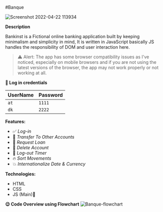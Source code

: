 #Banque

![Screenshot 2022-04-22 113934](https://user-images.githubusercontent.com/45622968/164613994-80127e2c-311b-4081-9ff7-9c29e2d66d80.png)

**Description**

Bankinst is a Fictional online banking application built by keeping minimalism and simplicity in mind, It is written in JavaScript basically JS handles the responsibility of DOM and user interaction here.
> ⚠ Alert: The app has some browser compatibility issues as I've noticed, especially on mobile browsers and if you are not using the latest versions of the browser, the app may not work properly or not working at all.

**🔑 Log in credentials**

| UserName | Password |
| -------- | -------- |
| `at`     | `1111`   |
| `dk`     | `2222`   |

**Features:**

- ✅ _Log-in_
- 🎉 _Transfer To Other Accounts_
- 🚀 _Request Loan_
- 🎈 _Delete Account_
- 🔁 _Log-out Timer_
- 🔥 _Sort Movements_
- 💥 _Internationalize Date & Currency_

**Technologies:**

- HTML
- CSS
- JS (Main)🚀

**😉 Code Overview using Flowchart**
![Banque-flowchart](https://user-images.githubusercontent.com/45622968/164613285-2378e6f2-87c3-4dda-bc37-bbe8eb53dab8.png)
